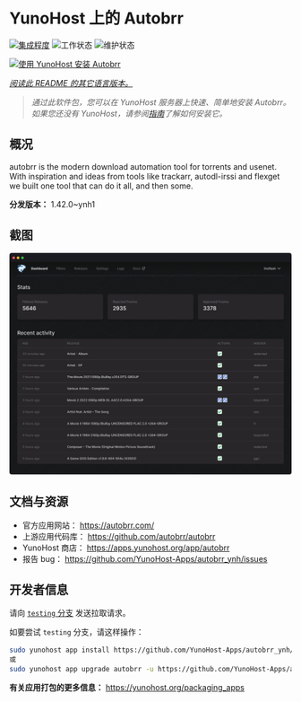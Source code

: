 <!--
注意：此 README 由 <https://github.com/YunoHost/apps/tree/master/tools/readme_generator> 自动生成
请勿手动编辑。
-->

# YunoHost 上的 Autobrr

[![集成程度](https://dash.yunohost.org/integration/autobrr.svg)](https://dash.yunohost.org/appci/app/autobrr) ![工作状态](https://ci-apps.yunohost.org/ci/badges/autobrr.status.svg) ![维护状态](https://ci-apps.yunohost.org/ci/badges/autobrr.maintain.svg)

[![使用 YunoHost 安装 Autobrr](https://install-app.yunohost.org/install-with-yunohost.svg)](https://install-app.yunohost.org/?app=autobrr)

*[阅读此 README 的其它语言版本。](./ALL_README.md)*

> *通过此软件包，您可以在 YunoHost 服务器上快速、简单地安装 Autobrr。*  
> *如果您还没有 YunoHost，请参阅[指南](https://yunohost.org/install)了解如何安装它。*

## 概况

autobrr is the modern download automation tool for torrents and usenet. With inspiration and ideas from tools like trackarr, autodl-irssi and flexget we built one tool that can do it all, and then some.

**分发版本：** 1.42.0~ynh1

## 截图

![Autobrr 的截图](./doc/screenshots/autobrr-front.png)

## 文档与资源

- 官方应用网站： <https://autobrr.com/>
- 上游应用代码库： <https://github.com/autobrr/autobrr>
- YunoHost 商店： <https://apps.yunohost.org/app/autobrr>
- 报告 bug： <https://github.com/YunoHost-Apps/autobrr_ynh/issues>

## 开发者信息

请向 [`testing` 分支](https://github.com/YunoHost-Apps/autobrr_ynh/tree/testing) 发送拉取请求。

如要尝试 `testing` 分支，请这样操作：

```bash
sudo yunohost app install https://github.com/YunoHost-Apps/autobrr_ynh/tree/testing --debug
或
sudo yunohost app upgrade autobrr -u https://github.com/YunoHost-Apps/autobrr_ynh/tree/testing --debug
```

**有关应用打包的更多信息：** <https://yunohost.org/packaging_apps>
